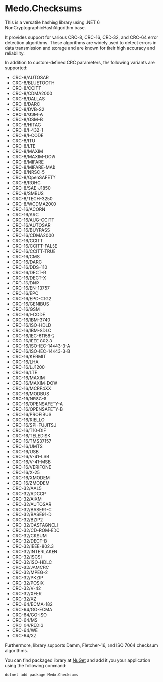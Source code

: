 Medo.Checksums
==============

This is a versatile hashing library using .NET 6 NonCryptographicHashAlgorithm
base.

It provides support for various CRC-8, CRC-16, CRC-32, and CRC-64 error
detection algorithms. These algorithms are widely used to detect errors in data
transmission and storage and are known for their high accuracy and reliability.

In addition to custom-defined CRC parameters, the following variants are
supported:
* CRC-8/AUTOSAR
* CRC-8/BLUETOOTH
* CRC-8/CCITT
* CRC-8/CDMA2000
* CRC-8/DALLAS
* CRC-8/DARC
* CRC-8/DVB-S2
* CRC-8/GSM-A
* CRC-8/GSM-B
* CRC-8/HITAG
* CRC-8/I-432-1
* CRC-8/I-CODE
* CRC-8/ITU
* CRC-8/LTE
* CRC-8/MAXIM
* CRC-8/MAXIM-DOW
* CRC-8/MIFARE
* CRC-8/MIFARE-MAD
* CRC-8/NRSC-5
* CRC-8/OpenSAFETY
* CRC-8/ROHC
* CRC-8/SAE-J1850
* CRC-8/SMBUS
* CRC-8/TECH-3250
* CRC-8/WCDMA2000
* CRC-16/ACORN
* CRC-16/ARC
* CRC-16/AUG-CCITT
* CRC-16/AUTOSAR
* CRC-16/BUYPASS
* CRC-16/CDMA2000
* CRC-16/CCITT
* CRC-16/CCITT-FALSE
* CRC-16/CCITT-TRUE
* CRC-16/CMS
* CRC-16/DARC
* CRC-16/DDS-110
* CRC-16/DECT-R
* CRC-16/DECT-X
* CRC-16/DNP
* CRC-16/EN-13757
* CRC-16/EPC
* CRC-16/EPC-C1G2
* CRC-16/GENIBUS
* CRC-16/GSM
* CRC-16/I-CODE
* CRC-16/IBM-3740
* CRC-16/ISO-HDLD
* CRC-16/IBM-SDLC
* CRC-16/IEC-61158-2
* CRC-16/IEEE 802.3
* CRC-16/ISO-IEC-14443-3-A
* CRC-16/ISO-IEC-14443-3-B
* CRC-16/KERMIT
* CRC-16/LHA
* CRC-16/LJ1200
* CRC-16/LTE
* CRC-16/MAXIM
* CRC-16/MAXIM-DOW
* CRC-16/MCRF4XX
* CRC-16/MODBUS
* CRC-16/NRSC-5
* CRC-16/OPENSAFETY-A
* CRC-16/OPENSAFETY-B
* CRC-16/PROFIBUS
* CRC-16/RIELLO
* CRC-16/SPI-FUJITSU
* CRC-16/T10-DIF
* CRC-16/TELEDISK
* CRC-16/TMS37157
* CRC-16/UMTS
* CRC-16/USB
* CRC-16/V-41-LSB
* CRC-16/V-41-MSB
* CRC-16/VERIFONE
* CRC-16/X-25
* CRC-16/XMODEM
* CRC-16/ZMODEM
* CRC-32/AAL5
* CRC-32/ADCCP
* CRC-32/AIXM
* CRC-32/AUTOSAR
* CRC-32/BASE91-C
* CRC-32/BASE91-D
* CRC-32/BZIP2
* CRC-32/CASTAGNOLI
* CRC-32/CD-ROM-EDC
* CRC-32/CKSUM
* CRC-32/DECT-B
* CRC-32/IEEE-802.3
* CRC-32/INTERLAKEN
* CRC-32/ISCSI
* CRC-32/ISO-HDLC
* CRC-32/JAMCRC
* CRC-32/MPEG-2
* CRC-32/PKZIP
* CRC-32/POSIX
* CRC-32/V-42
* CRC-32/XFER
* CRC-32/XZ
* CRC-64/ECMA-182
* CRC-64/GO-ECMA
* CRC-64/GO-ISO
* CRC-64/MS
* CRC-64/REDIS
* CRC-64/WE
* CRC-64/XZ

Furthermore, library supports Damm, Fletcher-16, and ISO 7064 checksum
algorithms.


You can find packaged library at [NuGet][nuget] and add it you your application
using the following command:

    dotnet add package Medo.Checksums



[nuget]: https://www.nuget.org/packages/Medo.Checksums
